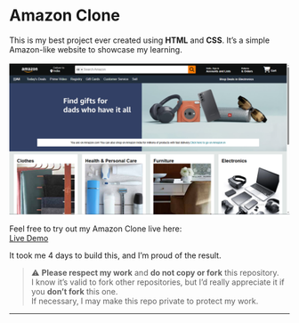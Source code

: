 # Amazon Clone

This is my best project ever created using **HTML** and **CSS**. It’s a simple Amazon-like website to showcase my learning.

 

![Screenshot](ama.png)  



Feel free to try out my Amazon Clone live here:  
[Live Demo](https://yash7104.github.io/Amazon-Clone/)

It took me 4 days to build this, and I’m proud of the result.

> ⚠️ **Please respect my work** and **do not copy or fork** this repository.  
I know it’s valid to fork other repositories, but I’d really appreciate it if you **don’t fork** this one.  
If necessary, I may make this repo private to protect my work.

---


